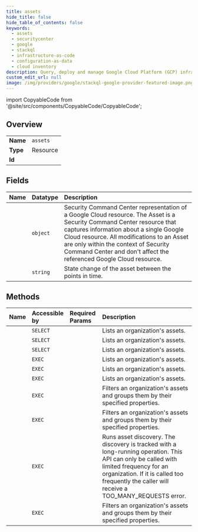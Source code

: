 ```yaml
---
title: assets
hide_title: false
hide_table_of_contents: false
keywords:
  - assets
  - securitycenter
  - google    
  - stackql
  - infrastructure-as-code
  - configuration-as-data
  - cloud inventory
description: Query, deploy and manage Google Cloud Platform (GCP) infrastructure and resources using SQL
custom_edit_url: null
image: /img/providers/google/stackql-google-provider-featured-image.png
---
```


import CopyableCode from '@site/src/components/CopyableCode/CopyableCode';




## Overview
<table><tbody>
<tr><td><b>Name</b></td><td><code>assets</code></td></tr>
<tr><td><b>Type</b></td><td>Resource</td></tr>
<tr><td><b>Id</b></td><td><CopyableCode code="securitycenter.assets" /></td></tr>
</tbody></table>

## Fields
| Name | Datatype | Description |
|:-----|:---------|:------------|
| <CopyableCode code="asset" /> | `object` | Security Command Center representation of a Google Cloud resource. The Asset is a Security Command Center resource that captures information about a single Google Cloud resource. All modifications to an Asset are only within the context of Security Command Center and don't affect the referenced Google Cloud resource. |
| <CopyableCode code="stateChange" /> | `string` | State change of the asset between the points in time. |
## Methods
| Name | Accessible by | Required Params | Description |
|:-----|:--------------|:----------------|:------------|
| <CopyableCode code="folders_assets_list" /> | `SELECT` | <CopyableCode code="foldersId" /> | Lists an organization's assets. |
| <CopyableCode code="organizations_assets_list" /> | `SELECT` | <CopyableCode code="organizationsId" /> | Lists an organization's assets. |
| <CopyableCode code="projects_assets_list" /> | `SELECT` | <CopyableCode code="projectsId" /> | Lists an organization's assets. |
| <CopyableCode code="_folders_assets_list" /> | `EXEC` | <CopyableCode code="foldersId" /> | Lists an organization's assets. |
| <CopyableCode code="_organizations_assets_list" /> | `EXEC` | <CopyableCode code="organizationsId" /> | Lists an organization's assets. |
| <CopyableCode code="_projects_assets_list" /> | `EXEC` | <CopyableCode code="projectsId" /> | Lists an organization's assets. |
| <CopyableCode code="folders_assets_group" /> | `EXEC` | <CopyableCode code="foldersId" /> | Filters an organization's assets and groups them by their specified properties. |
| <CopyableCode code="organizations_assets_group" /> | `EXEC` | <CopyableCode code="organizationsId" /> | Filters an organization's assets and groups them by their specified properties. |
| <CopyableCode code="organizations_assets_run_discovery" /> | `EXEC` | <CopyableCode code="organizationsId" /> | Runs asset discovery. The discovery is tracked with a long-running operation. This API can only be called with limited frequency for an organization. If it is called too frequently the caller will receive a TOO_MANY_REQUESTS error. |
| <CopyableCode code="projects_assets_group" /> | `EXEC` | <CopyableCode code="projectsId" /> | Filters an organization's assets and groups them by their specified properties. |
